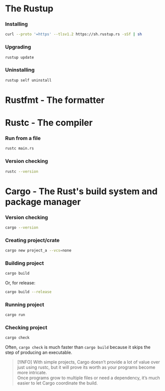 # The Rustup

### Installing
```bash
curl --proto '=https' --tlsv1.2 https://sh.rustup.rs -sSf | sh
```

### Upgrading
```bash
rustup update
```

### Uninstalling
```bash
rustup self uninstall
```

# Rustfmt - The formatter

# Rustc - The compiler

### Run from a file
```bash
rustc main.rs
```

### Version checking
```bash
rustc --version
```

# Cargo - The Rust's build system and package manager

### Version checking 
```bash
cargo --version
```

### Creating project/crate
```bash
cargo new project_a --vcs=none
```

### Building project
```bash
cargo build
```

Or, for release:
```bash
cargo build --release
```

### Running project
```bash
cargo run
```

### Checking project
```bash
cargo check
```
Often, `cargo check` is much faster than `cargo build` because it skips the step of producing an executable.

> [!INFO]
> With simple projects, Cargo doesn’t provide a lot of value over just using rustc, 
> but it will prove its worth as your programs become more intricate.\
> Once programs grow to multiple files or need a dependency, 
> it’s much easier to let Cargo coordinate the build.


